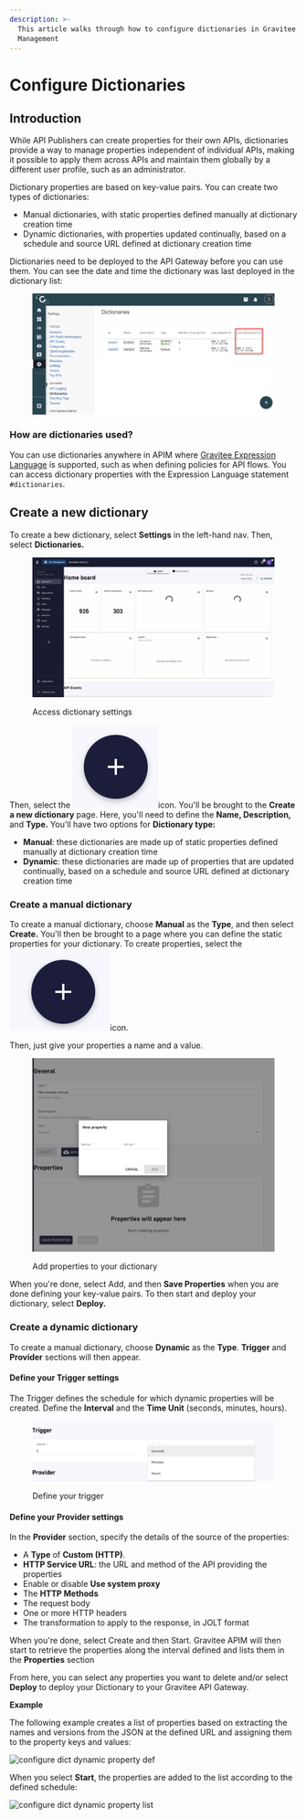 ```yaml
---
description: >-
  This article walks through how to configure dictionaries in Gravitee API
  Management
---
```


# Configure Dictionaries

## Introduction

While API Publishers can create properties for their own APIs, dictionaries provide a way to manage properties independent of individual APIs, making it possible to apply them across APIs and maintain them globally by a different user profile, such as an administrator.

Dictionary properties are based on key-value pairs. You can create two types of dictionaries:

* Manual dictionaries, with static properties defined manually at dictionary creation time
* Dynamic dictionaries, with properties updated continually, based on a schedule and source URL defined at dictionary creation time

Dictionaries need to be deployed to the API Gateway before you can use them. You can see the date and time the dictionary was last deployed in the dictionary list:

<figure><img src="../../../.gitbook/assets/image (7).png" alt=""><figcaption></figcaption></figure>

### How are dictionaries used?

You can use dictionaries anywhere in APIM where [Gravitee Expression Language](../../../guides/policy-design/gravitee-expression-language.md) is supported, such as when defining policies for API flows. You can access dictionary properties with the Expression Language statement `#dictionaries`.

## Create a new dictionary

To create a bew dictionary, select **Settings** in the left-hand nav. Then, select **Dictionaries.**

<figure><img src="../../../.gitbook/assets/2023-06-28_10-17-24 (1).gif" alt=""><figcaption><p>Access dictionary settings</p></figcaption></figure>

Then, select the <img src="../../../.gitbook/assets/Screen Shot 2023-06-28 at 10.18.10 AM.png" alt="" data-size="line">icon. You'll be brought to the **Create a new dictionary** page. Here, you'll need to define the **Name, Description,** and **Type.** You'll have two options for **Dictionary type:**

* **Manual**: these dictionaries are made up of static properties defined manually at dictionary creation time
* **Dynamic**: these dictionaries are made up of properties that are updated continually, based on a schedule and source URL defined at dictionary creation time

### Create a manual dictionary

To create a manual dictionary, choose **Manual** as the **Type**, and then select **Create.** You'll then be brought to a page where you can define the static properties for your dictionary. To create properties, select the <img src="../../../.gitbook/assets/Screen Shot 2023-06-28 at 10.22.56 AM.png" alt="" data-size="line">icon.&#x20;

Then, just give your properties a name and a value.&#x20;

<figure><img src="../../../.gitbook/assets/Screen Shot 2023-06-28 at 10.24.08 AM.png" alt=""><figcaption><p>Add properties to your dictionary</p></figcaption></figure>

When you're done, select Add, and then **Save Properties** when you are done defining your key-value pairs. To then start and deploy your dictionary, select **Deploy.**

### Create a dynamic dictionary

To create a manual dictionary, choose **Dynamic** as the **Type**. **Trigger** and **Provider** sections will then appear.&#x20;

#### Define your Trigger settings

The Trigger defines the schedule for which dynamic properties will be created. Define the **Interval** and the **Time Unit** (seconds, minutes, hours).

<figure><img src="../../../.gitbook/assets/Screen Shot 2023-06-28 at 10.28.44 AM.png" alt=""><figcaption><p>Define your trigger</p></figcaption></figure>

#### Define your Provider settings

In the **Provider** section, specify the details of the source of the properties:

* A **Type** of **Custom (HTTP)**.
* **HTTP Service URL**: the URL and method of the API providing the properties
* Enable or disable **Use system proxy**
* The **HTTP Methods**
* The request body
* One or more HTTP headers
* The transformation to apply to the response, in JOLT format

When you're done, select Create and then Start. Gravitee APIM will then start to retrieve the properties along the interval defined and lists them in the **Properties** section

From here, you can select any properties you want to delete and/or select **Deploy** to deploy your Dictionary to your Gravitee API Gateway.

**Example**

The following example creates a list of properties based on extracting the names and versions from the JSON at the defined URL and assigning them to the property keys and values:

![configure dict dynamic property def](https://docs.gravitee.io/images/apim/3.x/installation/configuration/configure-dict-dynamic-property-def.png)

When you select **Start**, the properties are added to the list according to the defined schedule:

![configure dict dynamic property list](https://docs.gravitee.io/images/apim/3.x/installation/configuration/configure-dict-dynamic-property-list.png)
